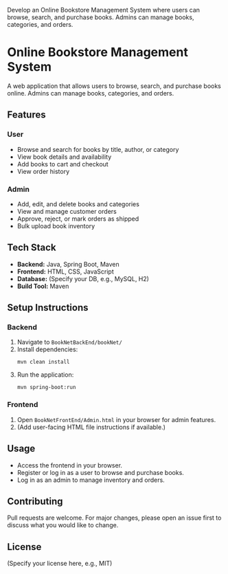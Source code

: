 Develop an Online Bookstore Management System where users can browse, search, and purchase books. Admins can manage books, categories, and orders.
# Online Bookstore Management System

A web application that allows users to browse, search, and purchase books online. Admins can manage books, categories, and orders.

## Features

### User
- Browse and search for books by title, author, or category
- View book details and availability
- Add books to cart and checkout
- View order history

### Admin
- Add, edit, and delete books and categories
- View and manage customer orders
- Approve, reject, or mark orders as shipped
- Bulk upload book inventory

## Tech Stack

- **Backend:** Java, Spring Boot, Maven
- **Frontend:** HTML, CSS, JavaScript
- **Database:** (Specify your DB, e.g., MySQL, H2)
- **Build Tool:** Maven

## Setup Instructions

### Backend

1. Navigate to `BookNetBackEnd/bookNet/`
2. Install dependencies:
    ```
    mvn clean install
    ```
3. Run the application:
    ```
    mvn spring-boot:run
    ```

### Frontend

1. Open `BookNetFrontEnd/Admin.html` in your browser for admin features.
2. (Add user-facing HTML file instructions if available.)

## Usage

- Access the frontend in your browser.
- Register or log in as a user to browse and purchase books.
- Log in as an admin to manage inventory and orders.

## Contributing

Pull requests are welcome. For major changes, please open an issue first to discuss what you would like to change.

## License

(Specify your license here, e.g., MIT)